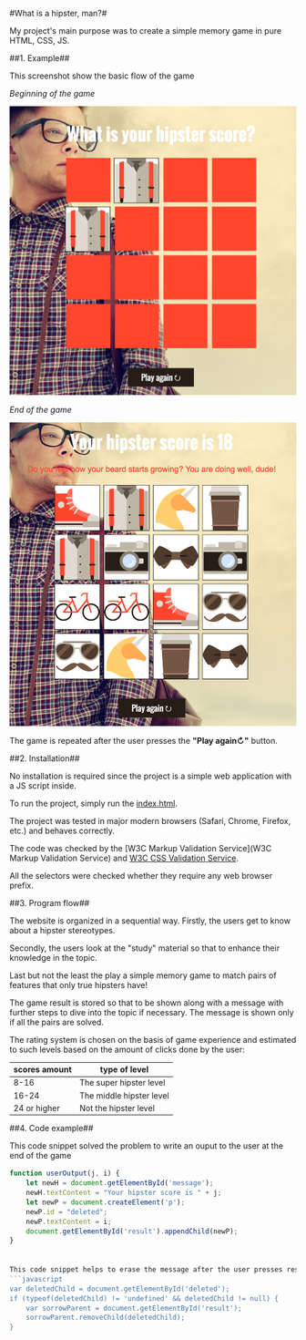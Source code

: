 
#What is a hipster, man?#

My project's main purpose was to create a simple memory game in pure HTML, CSS, JS.

##1. Example##

This screenshot show the basic flow of the game

*Beginning of the game*

![screenshot_1](readme_files/screenshot_1.png)

*End of the game*

![screenshot_2](readme_files/screenshot_2.png)

The game is repeated after the user presses the **"Play again↻"** button.

##2. Installation##

No installation is required since the project is a simple web application with a JS script inside.

To run the project, simply run the [index.html](index.html).

The project was tested in major modern browsers (Safari, Chrome, Firefox, etc.) and behaves correctly.

The code was checked by the [W3C Markup Validation Service](W3C Markup Validation Service) and [W3C CSS Validation Service](https://jigsaw.w3.org/css-validator/).

All the selectors were checked whether they require any web browser prefix.

##3. Program flow##

The website is organized in a sequential way. Firstly, the users get to know about a hipster stereotypes.

Secondly, the users look at the "study" material so that to enhance their knowledge in the topic.

Last but not the least the play a simple memory game to match pairs of features that only true hipsters have!

The game result is stored so that to be shown along with a message with further steps to dive into the topic if necessary. The message is shown only if all the pairs are solved.

The rating system is chosen on the basis of game experience and estimated to such levels based on the amount of clicks done by the user:

scores amount | type of level
-------|----------------------------------------
8-16 | The super hipster level
16-24 | The middle hipster level
24 or higher | Not the hipster level

##4. Code example##

This code snippet solved the problem to write an ouput to the user at the end of the game

```javascript
function userOutput(j, i) {
    let newH = document.getElementById('message');
    newH.textContent = "Your hipster score is " + j;
    let newP = document.createElement('p');
    newP.id = "deleted";
    newP.textContent = i;
    document.getElementById('result').appendChild(newP);
}


This code snippet helps to erase the message after the user presses reshuffle button
```javascript
var deletedChild = document.getElementById('deleted');
if (typeof(deletedChild) != 'undefined' && deletedChild != null) {
    var sorrowParent = document.getElementById('result');
    sorrowParent.removeChild(deletedChild);
}

